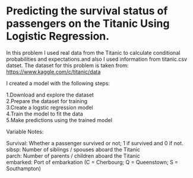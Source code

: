 # Predicting the survival status of passengers on the Titanic Using Logistic Regression.

In this problem I used real data from the Titanic to calculate conditional probabilities and expectations.and also I used information from titanic.csv datset. The dataset for this problem is taken from: https://www.kaggle.com/c/titanic/data

I created a model with the following steps:

1.Download and explore the dataset<br/>
2.Prepare the dataset for training<br/>
3.Create a logstic regression model<br/>
4.Train the model to fit the data<br/>
5.Make predictions using the trained model<br/>

Variable Notes:

Survival: Whether a passenger survived or not; 1 if survived and 0 if not.<br/>
sibsp: Number of siblings / spouses aboard the Titanic<br/>
parch: Number of parents / children aboard the Titanic<br/>
embarked: Port of embarkation (C = Cherbourg; Q = Queenstown; S = Southampton)<br/>
